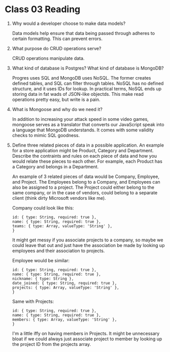 # Class 03 Reading

1. Why would a developer choose to make data models?

   Data models help ensure that data being passed through adheres to certain formatting. This can prevent errors.

2. What purpose do CRUD operations serve?

   CRUD operations manipulate data.

3. What kind of database is Postgres? What kind of database is MongoDB?

   Progres uses SQL and MongoDB uses NoSQL. The former creates defined tables, and SQL can filter through tables. NoSQL has no defined structure, and it uses IDs for lookup. In practical terms, NoSQL ends up storing data in fat wads of JSON-like objectds. This make read operations pretty easy, but write is a pain.

4. What is Mongoose and why do we need it?

   In addition to increasing your attack speed in some video games, mongoose serves as a translator that converts our JavaScript speak into a language that MongoDB understands. It comes with some validity checks to mimic SQL goodness.

5. Define three related pieces of data in a possible application. An example for a store application might be Product, Category and Department. Describe the contraints and rules on each piece of data and how you would relate these pieces to each other. For example, each Product has a Category and belongs in a Department.

   An example of 3 related pieces of data would be Company, Employee, and Project. The Employees belong to a Company, and Employees can also be assigned to a project. The Project could either belong to the same company, or in the case of vendors, could belong to a separate client (think dirty Microsoft vendors like me).

   Company could look like this:

   ```
   id: { type: String, required: true },
   name: { type: String, required: true },
   teams: { type: Array, valueType: 'String' },
   }
   ```

   It might get messy if you associate projects to a company, so maybe we could leave that out and just have the association be made by looking up employees and their association to projects.

   Employee would be similar:

   ```
   id: { type: String, required: true },
   name: { type: String, required: true },
   nickname: { type: String },
   date_joined: { type: String, required: true },
   projects: { type: Array, valueType: 'String' },
   }
   ```

   Same with Projects:

   ```
   id: { type: String, required: true },
   name: { type: String, required: true },
   members: { type: Array, valueType: 'String' },
   }
   ```

   I'm a little iffy on having members in Projects. It might be unnecessary bloat if we could always just associate project to member by looking up the project ID from the projects array.
